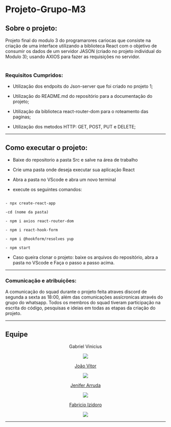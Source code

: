 # Projeto-Grupo-M3

 ## Sobre o projeto:

Projeto final do modulo 3 do programarores cariocas  que consiste na criação de uma interface utilizando a biblioteca React com o objetivo de consumir os dados de um servidor JASON (criado no projeto individual do Modulo 3); usando AXIOS para fazer as requisições no servidor. <br> <br>

  ### Requisitos Cumpridos:

- Utilização dos endpoits do Json-server que foi criado no projeto 1;

- Utilização do README.md do repositório para a documentação do projeto;

- Utilização da biblioteca react-router-dom para o roteamento das paginas;

- Utilização dos metodos HTTP: GET, POST, PUT e DELETE;

---



## Como executar o projeto:


- Baixe do repositorio a pasta Src  e salve na área de trabalho

- Crie uma pasta onde deseja executar sua aplicação React


- Abra a pasta no VScode e abra um novo terminal

- execute os seguintes comandos:

```

- npx create-react-app

-cd (nome da pasta)

- npm i axios react-router-dom

- npm i react-hook-form

- npm i @hookform/resolves yup

- npm start

```

- Caso queira clonar o projeto: baixe os arquivos do repositório, abra a pasta no VScode e Faça o passo a passo acima.
 


---
### Comunicação e atribuições:

A comunicação do squad durante o projeto feita atraves discord de segunda a sexta as 18:00,
além das comunicações assícronicas através do grupo do whatsapp. Todos os membros do squad tiveram participação
na escrita do código, pesquisas e ideias em todas as etapas da criação do projeto.



 
---

## Equipe


<div align = center>
 Gabriel Vinicius  
  
<a href="https://github.com/gabrielxvnx" target="_blank"><img src="https://img.shields.io/badge/GitHub-100000?style=for-the-badge&logo=github&logoColor=white" target="_blank"> 
  
  
João Vitor
  
<a href="https://github.com/JoaovitorFFCB" target="_blank"><img src="https://img.shields.io/badge/GitHub-100000?style=for-the-badge&logo=github&logoColor=white" target="_blank">

Jenifer Arruda
  
  
<a href="https://github.com/jeniiferarruda" target="_blank"><img src="https://img.shields.io/badge/GitHub-100000?style=for-the-badge&logo=github&logoColor=white" target="_blank">  

Fabricio Izidoro

<a href="https://github.com/fabricioizidoro" target="_blank"><img src="https://img.shields.io/badge/GitHub-100000?style=for-the-badge&logo=github&logoColor=white" target="_blank">   
  </div>
 
 ---
 





